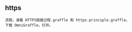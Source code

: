 ## https
    
    流程，请看 HTTPS链接过程.graffle 和 https-principle.graffle。
    下载 OmniGraffle，打开。
    
    
    
    
    
    